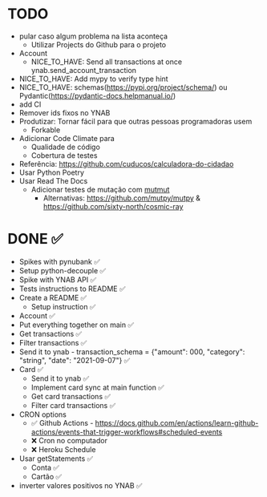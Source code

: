 # TODO
- pular caso algum problema na lista aconteça
  - Utilizar Projects do Github para o projeto
- Account
  - NICE_TO_HAVE: Send all transactions at once ynab.send_account_transaction
- NICE_TO_HAVE: Add mypy to verify type hint
- NICE_TO_HAVE: schemas(https://pypi.org/project/schema/) ou Pydantic(https://pydantic-docs.helpmanual.io/)
- add CI
- Remover ids fixos no YNAB
- Produtizar: Tornar fácil para que outras pessoas programadoras usem
  - Forkable
- Adicionar Code Climate para 
  - Qualidade de código
  - Cobertura de testes
- Referência: https://github.com/cuducos/calculadora-do-cidadao
- Usar Python Poetry
- Usar Read The Docs
  - Adicionar testes de mutação com [mutmut](https://github.com/boxed/mutmut)
    - Alternativas: https://github.com/mutpy/mutpy & https://github.com/sixty-north/cosmic-ray

# DONE ✅
 - Spikes with pynubank ✅
 - Setup python-decouple ✅
 - Spike with YNAB API ✅
 - Tests instructions to README ✅
 - Create a README ✅
     - Setup instruction ✅
 - Account ✅
  - Put everything together on main ✅
  - Get transactions ✅
  - Filter transactions ✅
  - Send it to ynab - transaction_schema = {"amount": 000, "category": "string", "date": "2021-09-07"} ✅
- Card ✅
  - Send it to ynab ✅
  - Implement card sync at main function ✅
  - Get card transactions ✅
  - Filter card transactions ✅
- CRON options
  - ✅ Github Actions - https://docs.github.com/en/actions/learn-github-actions/events-that-trigger-workflows#scheduled-events
  - ❌ Cron no computador
  - ❌ Heroku Schedule
- Usar getStatements ✅
  - Conta ✅
  - Cartão ✅
- inverter  valores positivos no YNAB ✅
